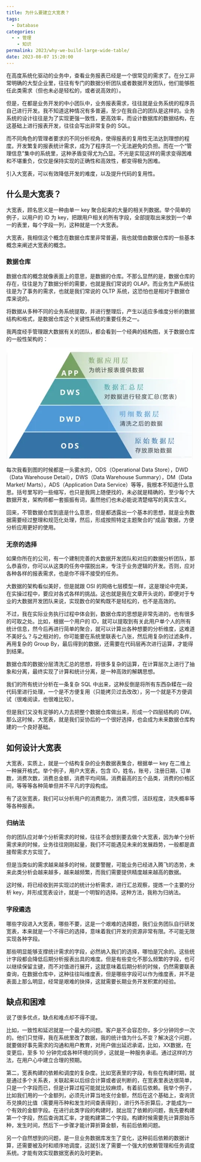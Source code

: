 ```yaml
---
title: 为什么要建立大宽表？
tags:
  - Database
categories:
  - - 管理
    - 知识
permalink: 2023/why-we-build-large-wide-table/
date: 2023-08-07 15:20:00
---
```


在高度系统化驱动的业务中，查看业务报表已经是一个很常见的需求了。在分工非常明确的大型企业里，往往有专门的数据分析团队或者数据开发团队，他们能够胜任此类需求（但也未必是轻松的，或者说高效的）。

但是，在都是业务开发的中小团队中，业务报表需求，往往就是业务系统的程序员自己进行开发。我不知道这种情况有多普遍，至少在我自己的团队是这样的。业务系统的设计往往是为了实现更强一致性，更高效率，而设计数据库的数据结构，在这基础上进行报表开发，往往会写出非常复杂的 SQL。

而不同角色的管理者要求的不同分析视角，使得报表的复用性无法达到理想的程度。开发繁复的报表统计需求，成为了程序员一个无法避免的负担。而在一个“管理信息”集中的系统里，这种矛盾变得尤为凸显。不光是实现这样的需求变得困难和不堪重负，仅仅是保持实现的正确性和高效性，都变得极为困难。

引入大宽表，可以有效降低开发的难度，以及提升代码的复用性。

<!--more-->

## 什么是大宽表？

大宽表，顾名思义是一种由单一 key 聚合起来的大量的相关列数据。举个简单的例子，以用户的 ID 为 key，把跟用户相关的所有字段，全部提取出来放到一个单一的表里，每个字段一列，这种就是一个大宽表。

大宽表，我相信这个概念在数据仓库里非常普遍，我也就借由数据仓库的一些基本概念来阐述大宽表的概念。
### 数据仓库

数据仓库的概念就像表面上的意思，是数据的仓库。不那么显然的是，数据仓库的存在，往往是为了数据分析的需要，也就是我们常说的 OLAP。而业务生产系统往往是为了事务的需求，也就是我们常说的 OLTP 系统，这恐怕也是相对于数据仓库来说的。

将数据从多种不同的业务系统提取，并进行整理后，产生以适应多维度分析的数据结构和格式，是数据仓库这个关键性系统的重要任务之一。

我两度经手管理跟大数据有关的团队，都会看到一个经典的结构图，关于数据仓库的一般性架构的：

![](../../images/2023/08/0908b-datawarehouse-architecture.png)

每次我看到图的时候都是一头雾水的，ODS（Operational Data Store），DWD（Data Warehouse Detail），DWS（Data Warehouse Summary），DM（Data Market/ Marts），ADS（Application Data Service）等等，我根本不知道什么意思。括号里写的一些缩写，也只是我网上随便找的，未必就是精确的，至少每个大数据开发，架构师都一套振振有词，虽然他们也未必能说清楚缩写的真实含义。

回来，不管数据仓库到底是什么意思，但是都透露出一个基本的思想，就是业务数据需要经过整理和规范化处理，然后，形成按照特定主题聚合的“成品”数据，方便分析应用更好的使用。
### 无奈的选择

如果你所在的公司，有一个建制完善的大数据开发团队和对应的数据分析团队，那么恭喜你，你可以从这类的任务中摆脱出来，专注于业务逻辑的开发。否则，应对各种各样的报表需求，也是你不得不接受的任务。

大数据的架构看似美好，但是就跟 OSI 的网络七层模型一样，这是理论中完美，在实操过程中，要应对各式各样的挑战。这也就是我在文章开头说的，即便对于专业的大数据开发团队来说，实现数仓的架构既不是轻松的，也不是高效的。

不过，我在实际业务执行过程中体会到，数据仓库的思想是非常先进的，也有很多的可取之处。比如，根据一个用户的 ID，就可以提取到有关此用户单个人的所有统计信息，然今后再进行简单的聚合，就可以计算出各种想要的分析维度，这难道不美好么？与之相对的，你可能要在系统里联表七八张，然后用复杂的过滤条件，再用复杂的 Group By，最后得到的数据，还需要在代码层再次进行运算，才能得到结果。

数据仓库的数据分层清洗汇总的思想，将很多复杂的运算，在计算层次上进行了抽象和分离，最终实现了计算和统计分离，是一种高效的解耦思想。

我们的所有统计分析在一条复杂 SQL 中出来，这种反倒是将所有东西杂糅在一段代码里进行处理，一个是不方便复用（只能拷贝过去改改），另一个就是不方便调试（很难阅读，也很难比较）。

但是我们又没有足够的人力去把整个数据仓库做出来，形成一个四层结构的 DW。那么这时候，大宽表，就是我们妥协后的一个很好选择，也会成为未来数据仓库构建的一个良好基础。

## 如何设计大宽表

大宽表，实质上，就是一个结构复杂的业务数据表集合，根据单一 key 在二维上一种展开格式。举个例子，用户大宽表，包含 ID，姓名，账号，注册日期，订单数，消费次数，消费总金额，消费平均间隔，消费最高的五个品类，消费的价格区间，等等等各种简单但并不平凡的字段构成。

有了这张宽表，我们可以分析用户的消费能力，消费习惯，活跃程度，流失概率等等各种报表。

### 归纳法

你的团队应对单个分析需求的时候，往往不会想到要去做个大宽表，因为单个分析需求来的时候，业务往往刚刚起量，我们不可能遇见未来的发展趋势，一般都是直接帮需求方实现了。

但是当类似的需求越来越多的时候，就要警醒，可能业务已经进入腾飞的态势，未来此类分析会越来越多，越来越频繁，而我们需要提供精度越来越高的数据。

这时候，将已经收到并实现过的统计分析需求，进行汇总观察，提炼一个主要的分析 key，并形成宽表设计，就是一个明智的选择。这种方法，我称为归纳法。

### 字段遴选

哪些字段进入大宽表，哪些不要，这是一个艰难的选择题，我们业务团队自行研发宽表，本来就是一个不得已的选择，意味着我们开发的资源非常有限。不可能无限实现各种字段。

那些明显能够支撑统计需求的字段，必然纳入我们的选择，哪怕是冗余的。这些统计字段都会降低后期分析报表出具的难度。但是有些变化不那么频繁的字段，也可以继续保留主键，而不对值进行展开，这就意味着后期分析的时候，仍然需要联表查询，在数据仓库中，这种往往叫维度表，但是哪些字段可以作为维度表，并不是表面上那么明显，经常是艰难的抉择，这就需要长期业务开发积累的经验。

## 缺点和困难

说了很多优点，缺点和难点却不得不提。

比如，一致性和延迟就是一个最大的问题。客户是不会容忍你，多少分钟同步一次的。他们只觉得，我在系统里改了数据，我的统计值为什么不变？解决这个问题，就要做好事先需求的沟通和用户教育，对用户做出延迟承诺，比如，XX数据，在变更后，至多 10 分钟完成各种环境的同步，这就是一种服务承诺。通过这样的方法，在用户心中建立合理的预期。

第二，宽表构建的依赖和调度的复杂度。比如宽表里的字段，有些在构建时期，就是通过多个关系表，关联起来以后综合计算或者说判断的，在宽表里表达很简单，只是一个字段而已，但是计算过程可能就比较麻烦，有着前后依赖。我举个例子，比如我们用的一个金额列，必须先计算当地支付金额，然后在这个基础上，查询货币兑换的比值（需要用币种和发生时间查表得到），进行外币折算后，才能成为一个有效的金额字段。在进行此类字段的构建时，就出现了依赖的问题，我先要构建第一个字段，然后查询其汇率，才能构建第二个字段。构建时候需要先计算原始币种，发生时间，然后下一步骤才能计算折算金额，有前后依赖问题。

另一个自然想到的问题，是一旦业务数据库发生了变化，这种前后依赖的数据计算，还需要被及时和顺序地调度，这就引发了需要一个强大的依赖管理和任务调度系统。才能有效实现数据宽表的及时更新。



